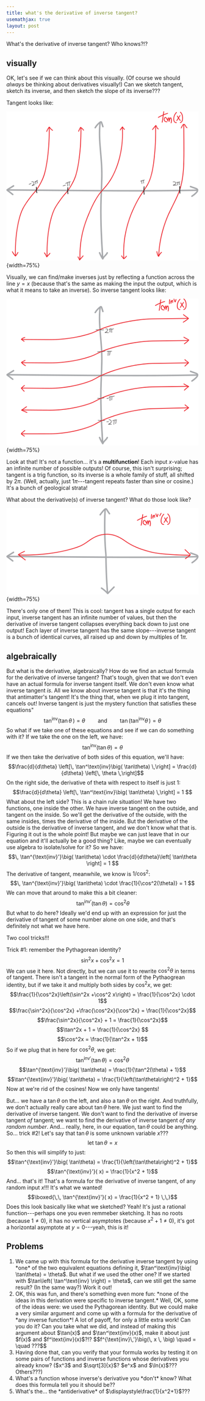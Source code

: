 ```yaml
---
title: what's the derivative of inverse tangent?
usemathjax: true
layout: post
---
```




What's the derivative of inverse tangent? Who knows?!?

## visually

OK, let's see if we can think about this visually. (Of course we should *always* be thinking about derivatives visually!) Can we sketch tangent, sketch its inverse, and then sketch the slope of its inverse???

Tangent looks like:

![](tangent.svg){width=75%}

Visually, we can find/make inverses just by reflecting a function across the line $y=x$ (because that's the same as making the input the output, which is what it means to take an inverse). So inverse tangent looks like:

![](inverse-tangent.svg){width=75%}


Look at that! It's not a function... it's a **multifunction**! Each input $x$-value has an infinite number of possible outputs! Of course, this isn't surprising; tangent is a trig function, so its inverse is a whole family of stuff, all shifted by $2\pi$. (Well, actually, just $1\pi$---tangent repeats faster than sine or cosine.) It's a bunch of geological strata!

What about the derivative(s) of inverse tangent? What do those look like?

![](derivative-of-inverse-tangent.svg){width=75%}


There's only one of them! This is cool: tangent has a single output for each input, inverse tangent has an infinite number of values, but then the derivative of inverse tangent collapses everything back down to just one output! Each layer of inverse tangent has the same slope---inverse tangent is a bunch of identical curves, all raised up and down by multiples of $1\pi$.



## algebraically

But what is the derivative, algebraically? How do we find an actual formula for the derivative of inverse tangent? That's tough, given that we don't even have an actual formula for inverse tangent itself. We don't even know what inverse tangent *is*.  All we know about inverse tangent is that it's the thing that antimatter's tangent! It's the thing that, when we plug it into tangent, cancels out! Inverse tangent is just the mystery function that satisfies these equations"
$$\tan^\text{inv}\big( \tan\theta\, ) = \theta \quad\quad\text{and}\quad\quad \tan\left( \tan^\text{inv}\theta\,\right) = \theta $$
So what if we take one of these equations and see if we can do something with it? If we take the one on the left, we have:
$$\tan^\text{inv}\big( \tan\theta) = \theta$$
If we then take the derivative of both sides of this equation, we'll have:
$$\frac{d}{d\theta} \left[\, \tan^\text{inv}\big( \tan\theta) \,\right] = \frac{d}{d\theta} \left[\, \theta \,\right]$$
On the right side, the derivative of theta with respect to itself is just $1$:
$$\frac{d}{d\theta} \left[\, \tan^\text{inv}\big( \tan\theta) \,\right] = 1 $$
What about the left side? This is a chain rule situation! We have two functions, one inside the other. We have inverse tangent on the outside, and tangent on the inside. So we'll get the derivative of the outside, with the same insides, times the derivative of the inside. But the derivative of the outside is the derivative of inverse tangent, and we don't know what that is. Figuring it out is the whole point! But maybe we can just leave that in our equation and it'll actually be a good thing? Like, maybe we can eventually use algebra to isolate/solve for it? So we have:
$$\, \tan^{\text{inv}'}\big( \tan\theta) \cdot \frac{d}{d\theta}\left[ \tan\theta \right] = 1 $$
The derivative of tangent, meanwhile, we know is $1/\cos^2$:
$$\, \tan^{\text{inv}'}\big( \tan\theta) \cdot \frac{1}{\cos^2(\theta)} = 1 $$
We can move that around to make this a bit cleaner:
$$\, \tan^{\text{inv}'}\big( \tan\theta) = \cos^2\theta $$
But what to do here? Ideally we'd end up with an expression for just the derivative of tangent of some number alone on one side, and that's definitely not what we have here.

Two cool tricks!!!

Trick #1: remember the Pythagorean identity?
$$\sin^2x +\cos^2 x = 1$$
We can use it here. Not directly, but we can use it to rewrite $\cos^2\theta$ in terms of tangent. There isn't a tangent in the normal form of the Pythaogrean identity, but if we take it and multiply both sides by $\cos^2x$, we get:
$$\frac{1}{\cos^2x}\left(\sin^2x +\cos^2 x\right) = \frac{1}{\cos^2x} \cdot 1$$
$$\frac{\sin^2x}{\cos^2x} +\frac{\cos^2x}{\cos^2x} = \frac{1}{\cos^2x}$$
$$\frac{\sin^2x}{\cos^2x} + 1 = \frac{1}{\cos^2x}$$
$$\tan^2x + 1 = \frac{1}{\cos^2x} $$
$$\cos^2x = \frac{1}{\tan^2x + 1}$$
So if we plug that in here for $\cos^2\theta$, we get:
$$\tan^{\text{inv}'}\big( \tan\theta) = \cos^2\theta$$
$$\tan^{\text{inv}'}\big( \tan\theta) = \frac{1}{\tan^2(\theta) + 1}$$
$$\tan^{\text{inv}'}\big( \tan\theta) = \frac{1}{\left(\tan\theta\right)^2 + 1}$$
Now at we're rid of the cosines! Now we only have tangents!

But... we have a $\tan\theta$ on the left, and also a $\tan\theta$ on the right. And truthfully, we don't actually really care about $\tan\theta$ here. We just want to find the derivative of inverse tangent. We don't want to find the derivative of inverse tangent *of* tangent; we want to find the derivative of inverse tangent *of any random number*. And... really, here, in our equation, $\tan\theta$ could be anything. So... trick #2! Let's say that $\tan\theta$ is some unknown variable $x$???
$$\text{let }\tan\theta = x$$
So then this will simplify to just:
$$\tan^{\text{inv}'}\big( \tan\theta) = \frac{1}{\left(\tan\theta\right)^2 + 1}$$
$$\tan^{\text{inv}'}( x) = \frac{1}{x^2 + 1}$$
And... that's it! That's a formula for the derivative of inverse tangent, of any random input $x$!!! It's what we wanted!
$$\boxed{\,\, \tan^{\text{inv}'}( x) = \frac{1}{x^2 + 1} \,\,}$$
Does this look basically like what we sketched? Yeah! It's just a rational function---perhaps one you even remmeber sketching. It has no roots (because $1\neq 0$), it has no vertical asymptotes (because $x^2+1 \neq 0$), it's got a horizontal asymptote at $y=0$---yeah, this is it!



## Problems

<ol class='problems'>
<li> We came up with this formula for the derivative inverse tangent by using *one* of the two equivalent equations defining it, $\tan^\text{inv}\big( \tan\theta) = \theta$. But what if we used the other one? If we started with $\tan\left( \tan^\text{inv} \right) = \theta$, can we still get the same result? (In the same way?) Work it out!
<li> OK, this was fun, and there's something even more fun: *none of the ideas in this derivation were specific to inverse tangent.* Well, OK, some of the ideas were: we used the Pythagorean identity. But we could make a very similar argument and come up with a formula for the derivative of *any inverse function*! A lot of payoff, for only a little extra work! Can you do it? Can you take what we did, and instead of making this argument about $\tan(x)$ and $\tan^\text{inv}(x)$, make it about just $f(x)$ and $f^\text{inv}(x)$?!? 
$$f^{\text{inv}\,'}\big(\, x \, \big) \quad = \quad ???$$</li>
<li> Having done that, can you verify that your formula works by testing it on some pairs of functions and inverse functions whose derivatives you already know? ($x^3$ and $\sqrt[3]{x}$? $e^x$ and $\ln(x)$??? Others???) </li>
<li> What's a function whose inverse's derivative you *don't* know? What does this formula tell you it should be??
<li> What's the... the *antiderivative* of $\displaystyle\frac{1}{x^2+1}$???
</ol>